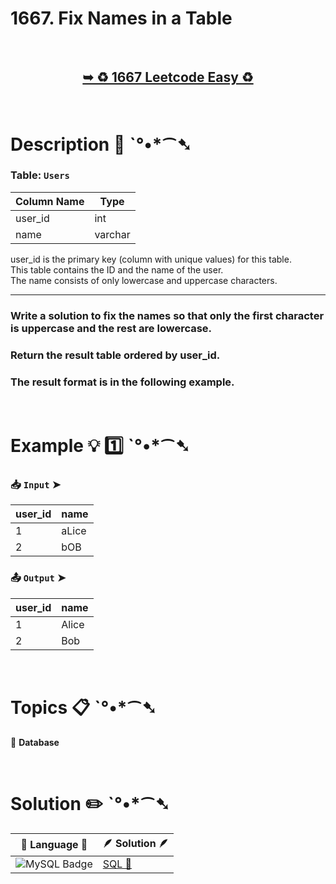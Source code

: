# 1667. Fix Names in a Table

</br>

<h2 align="center"> 

<a href="https://leetcode.com/problems/fix-names-in-a-table/?envType=study-plan-v2&envId=top-sql-50"><strong>➥ ♻️ 1667 Leetcode Easy ♻️ </strong></a>
</h2>

</br>

# Description 📜 ˋ°•*⁀➷

### Table: `Users`

| Column Name    | Type    |
|----------------|---------|
| user_id        | int     |
| name           | varchar |

user_id is the primary key (column with unique values) for this table.</br>
This table contains the ID and the name of the user. </br>The name consists of only lowercase and uppercase characters.

---

### Write a solution to fix the names so that only the first character is uppercase and the rest are lowercase.

### Return the result table ordered by user_id.

### The result format is in the following example.

</br>

# Example 💡 1️⃣ ˋ°•*⁀➷

  ### 📥 `Input`  ➤ 

| user_id | name  |
| ------- | ----- |
| 1       | aLice |
| 2       | bOB   |

  ### 📤 `Output`  ➤

| user_id | name  |
| ------- | ----- |
| 1       | Alice |
| 2       | Bob   |

</br>

# Topics 📋 ˋ°•*⁀➷

🔸 **Database**  </br>

</br>

# Solution ✏️ ˋ°•*⁀➷

| 📒 Language 📒  | 🪶 Solution 🪶 |
| ------------- | ------------- |
|  ![MySQL Badge](https://img.shields.io/badge/MySQL-4479A1?logo=mysql&logoColor=fff&style=for-the-badge)  | [SQL 🕍]() |